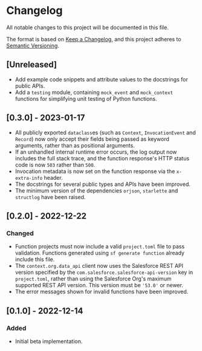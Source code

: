 # Changelog

All notable changes to this project will be documented in this file.

The format is based on [Keep a Changelog](https://keepachangelog.com/en/1.0.0/),
and this project adheres to [Semantic Versioning](https://semver.org/spec/v2.0.0.html).

## [Unreleased]

- Add example code snippets and attribute values to the docstrings for public APIs.
- Add a `testing` module, containing `mock_event` and `mock_context` functions for simplifying unit testing of Python functions.

## [0.3.0] - 2023-01-17

- All publicly exported `dataclass`es (such as `Context`, `InvocationEvent` and `Record`) now only accept their fields being passed as keyword arguments, rather than as positional arguments.
- If an unhandled internal runtime error occurs, the log output now includes the full stack trace,
  and the function response's HTTP status code is now `503` rather than `500`.
- Invocation metadata is now set on the function response via the `x-extra-info` header.
- The docstrings for several public types and APIs have been improved.
- The minimum version of the dependencies `orjson`, `starlette` and `structlog` have been raised.

## [0.2.0] - 2022-12-22

### Changed

- Function projects must now include a valid `project.toml` file to pass validation.
  Functions generated using `sf generate function` already include this file.
- The `context.org.data_api` client now uses the Salesforce REST API version specified by the
  `com.salesforce.salesforce-api-version` key in `project.toml`, rather than using the Salesforce
  Org's maximum supported REST API version. This version must be `'53.0'` or newer.
- The error messages shown for invalid functions have been improved.

## [0.1.0] - 2022-12-14

### Added

- Initial beta implementation.
